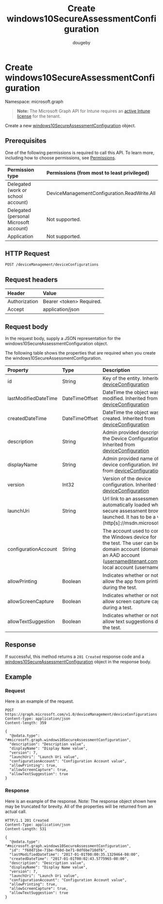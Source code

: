﻿---
title: "Create windows10SecureAssessmentConfiguration"
description: "Create a new windows10SecureAssessmentConfiguration object."
author: "dougeby"
localization_priority: Normal
ms.prod: "intune"
doc_type: apiPageType
---

# Create windows10SecureAssessmentConfiguration

Namespace: microsoft.graph

> **Note:** The Microsoft Graph API for Intune requires an [active Intune license](https://go.microsoft.com/fwlink/?linkid=839381) for the tenant.

Create a new [windows10SecureAssessmentConfiguration](../resources/intune-deviceconfig-windows10secureassessmentconfiguration.md) object.

## Prerequisites

One of the following permissions is required to call this API. To learn more, including how to choose permissions, see [Permissions](/graph/permissions-reference).

| Permission type                        | Permissions (from most to least privileged) |
| :------------------------------------- | :------------------------------------------ |
| Delegated (work or school account)     | DeviceManagementConfiguration.ReadWrite.All |
| Delegated (personal Microsoft account) | Not supported.                              |
| Application                            | Not supported.                              |

## HTTP Request

<!-- {
  "blockType": "ignored"
}
-->

```http
POST /deviceManagement/deviceConfigurations
```

## Request headers

| Header        | Value                          |
| :------------ | :----------------------------- |
| Authorization | Bearer &lt;token&gt; Required. |
| Accept        | application/json               |

## Request body

In the request body, supply a JSON representation for the windows10SecureAssessmentConfiguration object.

The following table shows the properties that are required when you create the windows10SecureAssessmentConfiguration.

| Property             | Type           | Description                                                                                                                                                                               |
| :------------------- | :------------- | :---------------------------------------------------------------------------------------------------------------------------------------------------------------------------------------- |
| id                   | String         | Key of the entity. Inherited from [deviceConfiguration](../resources/intune-deviceconfig-deviceconfiguration.md)                                                                          |
| lastModifiedDateTime | DateTimeOffset | DateTime the object was last modified. Inherited from [deviceConfiguration](../resources/intune-deviceconfig-deviceconfiguration.md)                                                      |
| createdDateTime      | DateTimeOffset | DateTime the object was created. Inherited from [deviceConfiguration](../resources/intune-deviceconfig-deviceconfiguration.md)                                                            |
| description          | String         | Admin provided description of the Device Configuration. Inherited from [deviceConfiguration](../resources/intune-deviceconfig-deviceconfiguration.md)                                     |
| displayName          | String         | Admin provided name of the device configuration. Inherited from [deviceConfiguration](../resources/intune-deviceconfig-deviceconfiguration.md)                                            |
| version              | Int32          | Version of the device configuration. Inherited from [deviceConfiguration](../resources/intune-deviceconfig-deviceconfiguration.md)                                                        |
| launchUri            | String         | Url link to an assessment that's automatically loaded when the secure assessment browser is launched. It has to be a valid Url (http\[s\]://msdn.microsoft.com/).                         |
| configurationAccount | String         | The account used to configure the Windows device for taking the test. The user can be a domain account (domain\user), an AAD account (username@tenant.com) or a local account (username). |
| allowPrinting        | Boolean        | Indicates whether or not to allow the app from printing during the test.                                                                                                                  |
| allowScreenCapture   | Boolean        | Indicates whether or not to allow screen capture capability during a test.                                                                                                                |
| allowTextSuggestion  | Boolean        | Indicates whether or not to allow text suggestions during the test.                                                                                                                       |

## Response

If successful, this method returns a `201 Created` response code and a [windows10SecureAssessmentConfiguration](../resources/intune-deviceconfig-windows10secureassessmentconfiguration.md) object in the response body.

## Example

### Request

Here is an example of the request.

```http
POST https://graph.microsoft.com/v1.0/deviceManagement/deviceConfigurations
Content-type: application/json
Content-length: 359

{
  "@odata.type": "#microsoft.graph.windows10SecureAssessmentConfiguration",
  "description": "Description value",
  "displayName": "Display Name value",
  "version": 7,
  "launchUri": "Launch Uri value",
  "configurationAccount": "Configuration Account value",
  "allowPrinting": true,
  "allowScreenCapture": true,
  "allowTextSuggestion": true
}
```

### Response

Here is an example of the response. Note: The response object shown here may be truncated for brevity. All of the properties will be returned from an actual call.

```http
HTTP/1.1 201 Created
Content-Type: application/json
Content-Length: 531

{
  "@odata.type": "#microsoft.graph.windows10SecureAssessmentConfiguration",
  "id": "f60d71be-71be-f60d-be71-0df6be710df6",
  "lastModifiedDateTime": "2017-01-01T00:00:35.1329464-08:00",
  "createdDateTime": "2017-01-01T00:02:43.5775965-08:00",
  "description": "Description value",
  "displayName": "Display Name value",
  "version": 7,
  "launchUri": "Launch Uri value",
  "configurationAccount": "Configuration Account value",
  "allowPrinting": true,
  "allowScreenCapture": true,
  "allowTextSuggestion": true
}
```
